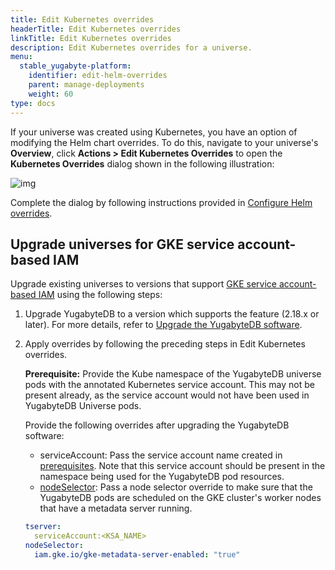 ```yaml
---
title: Edit Kubernetes overrides
headerTitle: Edit Kubernetes overrides
linkTitle: Edit Kubernetes overrides
description: Edit Kubernetes overrides for a universe.
menu:
  stable_yugabyte-platform:
    identifier: edit-helm-overrides
    parent: manage-deployments
    weight: 60
type: docs
---
```


If your universe was created using Kubernetes, you have an option of modifying the Helm chart overrides. To do this, navigate to your universe's **Overview**, click **Actions > Edit Kubernetes Overrides** to open the **Kubernetes Overrides** dialog shown in the following illustration:

![img](/images/yb-platform/kubernetes-config66.png)

Complete the dialog by following instructions provided in [Configure Helm overrides](../../create-deployments/create-universe-multi-zone-kubernetes#configure-helm-overrides).

## Upgrade universes for GKE service account-based IAM

Upgrade existing universes to versions that support [GKE service account-based IAM](../../back-up-restore-universes/configure-backup-storage/#gke-service-account-based-iam-gcp-iam) using the following steps:

1. Upgrade YugabyteDB to a version which supports the feature (2.18.x or later). For more details, refer to [Upgrade the YugabyteDB software](../../manage-deployments/upgrade-software/).

1. Apply overrides by following the preceding steps in Edit Kubernetes overrides.

   **Prerequisite:** Provide the Kube namespace of the YugabyteDB universe pods with the annotated Kubernetes service account. This may not be present already, as the service account would not have been used in YugabyteDB Universe pods.

   Provide the following overrides after upgrading the YugabyteDB software:

   - serviceAccount: Pass the service account name created in [prerequisites](../../back-up-restore-universes/configure-backup-storage/#prerequisites). Note that this service account should be present in the namespace being used for the YugabyteDB pod resources.
   - [nodeSelector](../../install-yugabyte-platform/install-software/kubernetes/#nodeselector): Pass a node selector override to make sure that the YugabyteDB pods are scheduled on the GKE cluster's worker nodes that have a metadata server running.

    ```yaml
    tserver:
      serviceAccount:<KSA_NAME>
    nodeSelector:
      iam.gke.io/gke-metadata-server-enabled: "true"
    ```
